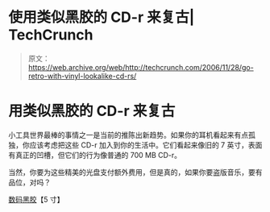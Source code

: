 # 使用类似黑胶的 CD-r 来复古| TechCrunch

> 原文：<https://web.archive.org/web/http://techcrunch.com/2006/11/28/go-retro-with-vinyl-lookalike-cd-rs/>

# 用类似黑胶的 CD-r 来复古

小工具世界最棒的事情之一是当前的推陈出新趋势。如果你的耳机看起来有点孤独，你应该考虑把这些 CD-r 加入到你的生活中。它们看起来像旧的 7 英寸，表面有真正的凹槽，但它们的行为像普通的 700 MB CD-r。

当然，你要为这些精美的光盘支付额外费用，但是真的，如果你要盗版音乐，要有品位，对吗？

[数码黑胶](https://web.archive.org/web/20130627204951/http://www.5inch.com/index.php?page=big&fid=1002&pid=184&offset=)【5 寸】